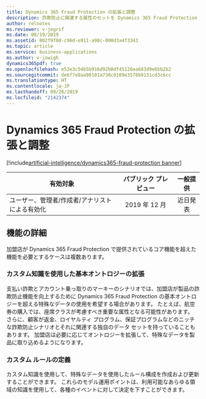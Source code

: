```yaml
---
title: Dynamics 365 Fraud Protection の拡張と調整
description: 詐欺防止に関連する属性のセットを Dynamics 365 Fraud Protection 加盟店が拡張できるようにすることで、顧客の収益をさらに増加させ、詐欺損失を削減します。 この拡張により、Dynamics 365 Fraud Protection を特定のビジネスや加盟店向けに特化させることができます。
author: relnotes
ms.reviewer: v-jegrif
ms.date: 08/19/2019
ms.assetid: 802f9f0d-c96d-e911-a98c-000d3a4f3343
ms.topic: article
ms.service: business-applications
ms.author: v-jowigh
dynamics365pdf: true
ms.openlocfilehash: e53e3c54b5b916d92b0df45120aa683d9e6bb2b2
ms.sourcegitcommit: de6f7e8aa90101a730c0109e3578b9131cd3c6cc
ms.translationtype: HT
ms.contentlocale: ja-JP
ms.lasthandoff: 09/26/2019
ms.locfileid: "2142374"
---
```

# <a name="extend-and-tailor-dynamics-365-fraud-protection"></a>Dynamics 365 Fraud Protection の拡張と調整
[!include[artificial-intelligence/dynamics365-fraud-protection banner](../includes/artificial-intelligence/dynamics365-fraud-protection.md)]

| 有効対象    |  パブリック プレビュー | 一般提供 | 
| ---------- | :----------: |:----------: |
|ユーザー、管理者/作成者/アナリストによる有効化|2019 年 12 月| 近日発表|






## <a name="feature-details"></a>機能の詳細
<!--feature detail start -->
加盟店が Dynamics 365 Fraud Protection で提供されているコア機能を超えた機能を必要とするケースは複数あります。 

### <a name="extend-the-base-ontology-with-custom-knowledge"></a>カスタム知識を使用した基本オントロジーの拡張

支払い詐欺とアカウント乗っ取りのマーキーのシナリオでは、加盟店が製品の詐欺防止機能を向上するために Dynamics 365 Fraud Protection の基本オントロジーを超える特殊なデータの使用を希望する場合があります。 たとえば、航空券の購入では、座席クラスが考慮すべき重要な属性となる可能性があります。 さらに、顧客が返金、ロイヤルティ プログラム、保証プログラムなどのニッチな詐欺防止シナリオとそれに関連する独自のデータ セットを持っていることもあります。 加盟店は必要に応じてオントロジーを拡張して、特殊なデータを製品に取り込めるようになります。 

### <a name="define-custom-rules"></a>カスタム ルールの定義

カスタム知識を使用して、特殊なデータを使用したルール構成を作成および更新することができます。 これらのモデル運用ポイントは、利用可能なあらゆる領域の知識を使用して、各種のイベントに対して決定を下すことができます。
<!--feature detail end -->











